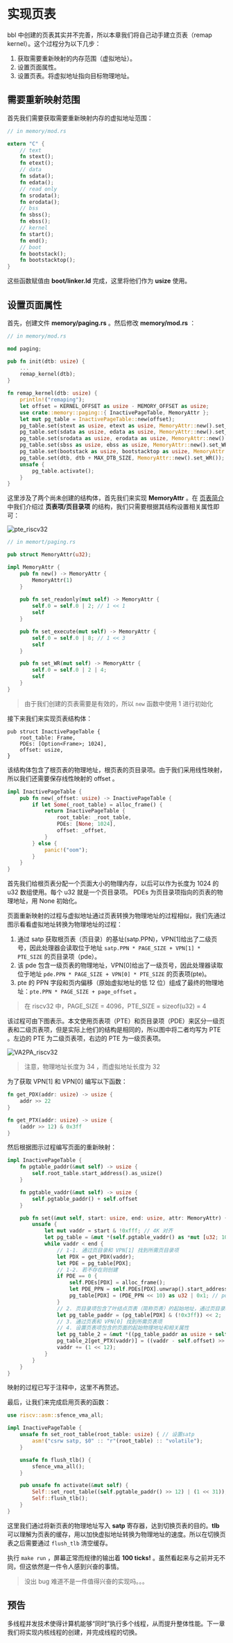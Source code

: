 # 实现页表

bbl 中创建的页表其实并不完善，所以本章我们将自己动手建立页表（remap kernel）。这个过程分为以下几步：

1. 获取需要重新映射的内存范围（虚拟地址）。
2. 设置页面属性。
3. 设置页表。将虚拟地址指向目标物理地址。

## 需要重新映射范围

首先我们需要获取需要重新映射内存的虚拟地址范围：
``` rust
// in memory/mod.rs

extern "C" {
    // text
    fn stext();
    fn etext();
    // data
    fn sdata();
    fn edata();
    // read only
    fn srodata();
    fn erodata();
    // bss
    fn sbss();
    fn ebss();
    // kernel
    fn start();
    fn end();
    // boot
    fn bootstack();
    fn bootstacktop();
}
```

这些函数赋值由 **boot/linker.ld** 完成，这里将他们作为 **usize** 使用。

## 设置页面属性

首先，创建文件 **memory/paging.rs** 。然后修改 **memory/mod.rs** ：
``` rust
// in memory/mod.rs

mod paging;

pub fn init(dtb: usize) {
    ...
    remap_kernel(dtb);
}

fn remap_kernel(dtb: usize) {
    println!("remaping");
    let offset = KERNEL_OFFSET as usize - MEMORY_OFFSET as usize;
    use crate::memory::paging::{ InactivePageTable, MemoryAttr };
    let mut pg_table = InactivePageTable::new(offset);
    pg_table.set(stext as usize, etext as usize, MemoryAttr::new().set_readonly().set_execute());
    pg_table.set(sdata as usize, edata as usize, MemoryAttr::new().set_WR());
    pg_table.set(srodata as usize, erodata as usize, MemoryAttr::new().set_readonly());
    pg_table.set(sbss as usize, ebss as usize, MemoryAttr::new().set_WR());
    pg_table.set(bootstack as usize, bootstacktop as usize, MemoryAttr::new().set_WR());
    pg_table.set(dtb, dtb + MAX_DTB_SIZE, MemoryAttr::new().set_WR());
    unsafe {
        pg_table.activate();
    }
}
```

这里涉及了两个尚未创建的结构体，首先我们来实现 **MemoryAttr** 。在 [页表简介](6.%20页表简介.md) 中我们介绍过 **页表项/页目录项** 的结构，我们只需要根据其结构设置相关属性即可：

![pte_riscv32](img/pte_riscv32.png)

``` rust
// in memort/paging.rs

pub struct MemoryAttr(u32);

impl MemoryAttr {
    pub fn new() -> MemoryAttr {
        MemoryAttr(1)
    }
    
    pub fn set_readonly(mut self) -> MemoryAttr {
        self.0 = self.0 | 2; // 1 << 1
        self
    }

    pub fn set_execute(mut self) -> MemoryAttr {
        self.0 = self.0 | 8; // 1 << 3
        self
    }

    pub fn set_WR(mut self) -> MemoryAttr {
        self.0 = self.0 | 2 | 4;
        self
    }
}
```
> 由于我们创建的页表需要是有效的，所以 `new` 函数中使用 1 进行初始化

接下来我们来实现页表结构体：
```
pub struct InactivePageTable {
    root_table: Frame,
    PDEs: [Option<Frame>; 1024],
    offset: usize,
}
```

该结构体包含了根页表的物理地址，根页表的页目录项。由于我们采用线性映射，所以我们还需要保存线性映射的 offset 。

``` rust
impl InactivePageTable {
    pub fn new(_offset: usize) -> InactivePageTable {
        if let Some(_root_table) = alloc_frame() {
            return InactivePageTable {
                root_table: _root_table,
                PDEs: [None; 1024],
                offset: _offset,
            }
        } else {
            panic!("oom");
        }
    }
}
```

首先我们给根页表分配一个页面大小的物理内存，以后可以作为长度为 1024 的 u32 数组使用。每个 u32 就是一个页目录项。 PDEs 为页目录项指向的页表的物理地址，用 None 初始化。

页面重新映射的过程与虚拟地址通过页表转换为物理地址的过程相似，我们先通过图示看看虚拟地址转换为物理地址的过程：

1. 通过 satp 获取根页表（页目录）的基址(satp.PPN)，VPN[1]给出了二级页号，因此处理器会读取位于地址 `satp.PPN * PAGE_SIZE + VPN[1] * PTE_SIZE` 的页目录项（pde）。
2. 该 pde 包含一级页表的物理地址，VPN[0]给出了一级页号，因此处理器读取位于地址 `pde.PPN * PAGE_SIZE + VPN[0] * PTE_SIZE` 的页表项(pte)。
3. pte 的 PPN 字段和页内偏移（原始虚拟地址的低 12 位）组成了最终的物理地址：`pte.PPN * PAGE_SIZE + page_offset` 。

> 在 riscv32 中，PAGE_SIZE = 4096，PTE_SIZE = sizeof(u32) = 4

该过程可由下图表示。本文使用页表项（PTE）和页目录项（PDE）来区分一级页表和二级页表项，但是实际上他们的结构是相同的，所以图中将二者均写为 PTE 。左边的 PTE 为二级页表项，右边的 PTE 为一级页表项。

![VA2PA_riscv32](img/VA2PA_riscv32.png)

> 注意，物理地址长度为 34 ，而虚拟地址长度为 32

为了获取 VPN[1] 和 VPN[0] 编写以下函数：
``` rust
fn get_PDX(addr: usize) -> usize {
    addr >> 22
}

fn get_PTX(addr: usize) -> usize {
    (addr >> 12) & 0x3ff
}
```

然后根据图示过程编写页面的重新映射：
``` rust
impl InactivePageTable {
    fn pgtable_paddr(&mut self) -> usize {
        self.root_table.start_address().as_usize()
    }

    fn pgtable_vaddr(&mut self) -> usize {
        self.pgtable_paddr() + self.offset
    }

    pub fn set(&mut self, start: usize, end: usize, attr: MemoryAttr) {
        unsafe {
            let mut vaddr = start & !0xfff; // 4K 对齐
            let pg_table = &mut *(self.pgtable_vaddr() as *mut [u32; 1024]);
            while vaddr < end {
                // 1-1. 通过页目录和 VPN[1] 找到所需页目录项
                let PDX = get_PDX(vaddr);
                let PDE = pg_table[PDX];
                // 1-2. 若不存在则创建
                if PDE == 0 {
                    self.PDEs[PDX] = alloc_frame();
                    let PDE_PPN = self.PDEs[PDX].unwrap().start_address().as_usize() >> 12;
                    pg_table[PDX] = (PDE_PPN << 10) as u32 | 0x1; // pointer to next level of page table
                }
                // 2. 页目录项包含了叶结点页表（简称页表）的起始地址，通过页目录项找到页表
                let pg_table_paddr = (pg_table[PDX] & (!0x3ff)) << 2;
                // 3. 通过页表和 VPN[0] 找到所需页表项
                // 4. 设置页表项包含的页面的起始物理地址和相关属性
                let pg_table_2 = &mut *((pg_table_paddr as usize + self.offset) as *mut [u32; 1024]);
                pg_table_2[get_PTX(vaddr)] = ((vaddr - self.offset) >> 2) as u32 | attr.0;
                vaddr += (1 << 12);
            }
        }
    }
}
```

映射的过程已写于注释中，这里不再赘述。

最后，让我们来完成启用页表的函数：
``` rust
use riscv::asm::sfence_vma_all;

impl InactivePageTable {
    unsafe fn set_root_table(root_table: usize) { // 设置satp
        asm!("csrw satp, $0" :: "r"(root_table) :: "volatile");
    }

    unsafe fn flush_tlb() {
        sfence_vma_all();
    }

    pub unsafe fn activate(&mut self) {
        Self::set_root_table((self.pgtable_paddr() >> 12) | (1 << 31));
        Self::flush_tlb();
    }
}

```

这里我们通过将新页表的物理地址写入 **satp** 寄存器，达到切换页表的目的。**tlb** 可以理解为页表的缓存，用以加快虚拟地址转换为物理地址的速度。所以在切换页表之后需要通过 `flush_tlb` 清空缓存。

执行 `make run` ，屏幕正常而规律的输出着 **100 ticks!** 。虽然看起来与之前并无不同，但这依然是一件令人感到兴奋的事情。
> 没出 bug 难道不是一件值得兴奋的实现吗。。。

## 预告

多线程并发技术使得计算机能够“同时”执行多个线程，从而提升整体性能。下一章我们将实现内核线程的创建，并完成线程的切换。